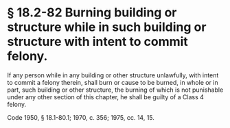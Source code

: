 # § 18.2-82 Burning building or structure while in such building or structure with intent to commit felony.

<p>If any person while in any building or other structure unlawfully, with intent to commit a felony therein, shall burn or cause to be burned, in whole or in part, such building or other structure, the burning of which is not punishable under any other section of this chapter, he shall be guilty of a Class 4 felony.</p><p>Code 1950, § 18.1-80.1; 1970, c. 356; 1975, cc. 14, 15.</p>